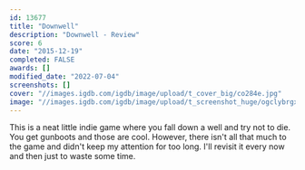 ```yaml
---
id: 13677
title: "Downwell"
description: "Downwell - Review"
score: 6
date: "2015-12-19"
completed: FALSE
awards: []
modified_date: "2022-07-04"
screenshots: []
cover: "//images.igdb.com/igdb/image/upload/t_cover_big/co284e.jpg"
image: "//images.igdb.com/igdb/image/upload/t_screenshot_huge/ogclybrgxwked9ppdoet.jpg"
---
```

This is a neat little indie game where you fall down a well and try not to die. You get gunboots and those are cool. However, there isn't all that much to the game and didn't keep my attention for too long. I'll revisit it every now and then just to waste some time.